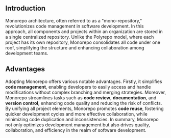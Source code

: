 ## Introduction
Monorepo architecture, often referred to as a "mono-repository," revolutionizes code management in software development. In this approach, all components and projects within an organization are stored in a single centralized repository. Unlike the Polyrepo model, where each project has its own repository, Monorepo consolidates all code under one roof, simplifying the structure and enhancing collaboration among development teams.

## Advantages

Adopting Monorepo offers various notable advantages. Firstly, it simplifies **code management**, enabling developers to easily access and handle modifications without complex branching and merging strategies. Moreover, Monorepo streamlines tasks such as **code review**, **documentation**, and **version control**, enhancing code quality and reducing the risk of conflicts. By unifying all project elements, Monorepo promotes **code reuse**, fostering quicker development cycles and more effective collaboration, while minimizing code duplication and inconsistencies. In summary, Monorepo not only optimizes development management but also drives quality, collaboration, and efficiency in the realm of software development.